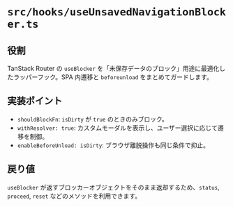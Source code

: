 # `src/hooks/useUnsavedNavigationBlocker.ts`

## 役割
TanStack Router の `useBlocker` を「未保存データのブロック」用途に最適化したラッパーフック。SPA 内遷移と `beforeunload` をまとめてガードします。

## 実装ポイント
- `shouldBlockFn`: `isDirty` が `true` のときのみブロック。
- `withResolver: true`: カスタムモーダルを表示し、ユーザー選択に応じて遷移を制御。
- `enableBeforeUnload: isDirty`: ブラウザ離脱操作も同じ条件で抑止。

## 戻り値
`useBlocker` が返すブロッカーオブジェクトをそのまま返却するため、`status`, `proceed`, `reset` などのメソッドを利用できます。
